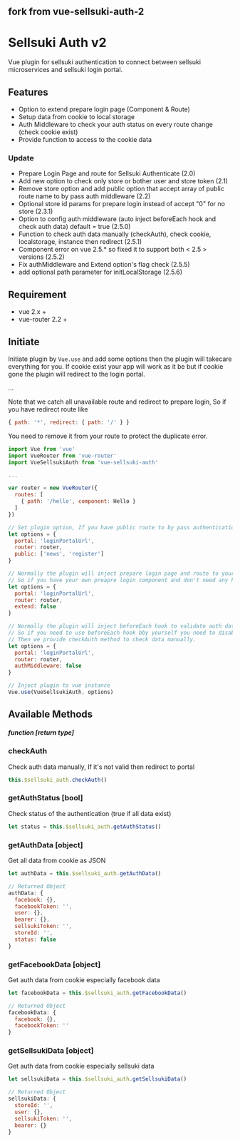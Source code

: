 ## fork from vue-sellsuki-auth-2 ##
Sellsuki Auth v2
=============

Vue plugin for sellsuki authentication to connect between sellsuki microservices and sellsuki login portal.

## Features
* Option to extend prepare login page (Component & Route)
* Setup data from cookie to local storage
* Auth Middleware to check your auth status on every route change (check cookie exist)
* Provide function to access to the cookie data

### Update
* Prepare Login Page and route for Sellsuki Authenticate (2.0)
* Add new option to check only store or bother user and store token (2.1)
* Remove store option and add public option that accept array of public route name to by pass auth middleware (2.2)
* Optional store id params for prepare login instead of accept "0" for no store (2.3.1)
* Option to config auth middleware (auto inject beforeEach hook and check auth data) default = true (2.5.0)
* Function to check auth data manually (checkAuth), check cookie, localstorage, instance then redirect (2.5.1)
* Component error on vue 2.5.* so fixed it to support both < 2.5 > versions (2.5.2)
* Fix authMiddleware and Extend option's flag check (2.5.5)
* add optional path parameter for initLocalStorage (2.5.6)

## Requirement
* vue 2.x +
* vue-router 2.2 +

## Initiate

Initiate plugin by ```Vue.use``` and add some options then the plugin will takecare everything for you.
If cookie exist your app will work as it be but if cookie gone the plugin will redirect to the login portal.

...

Note that we catch all unavailable route and redirect to prepare login, So if you have redirect route like 

```javascript
{ path: '*', redirect: { path: '/' } }
```

You need to remove it from your route to protect the duplicate error.


```javascript
import Vue from 'vue'
import VueRouter from 'vue-router'
import VueSellsukiAuth from 'vue-sellsuki-auth'

...

var router = new VueRouter({
  routes: [
    { path: '/hello', component: Hello }
  ]
})

// Set plugin option, If you have public route to by pass authentication add the name to public option as array
let options = {
  portal: 'loginPortalUrl',
  router: router,
  public: ['news', 'register']
}

// Normally the plugin will inject prepare login page and route to your instance.
// So if you have your own preapre login component and don't need any help then set the extend to false.
let options = {
  portal: 'loginPortalUrl',
  router: router,
  extend: false
}

// Normally the plugin will inject beforeEach hook to validate auth data.
// So if you need to use beforeEach hook bby yourself you need to disabled authMiddleware (default = true).
// Then we provide checkAuth method to check data manually.
let options = {
  portal: 'loginPortalUrl',
  router: router,
  authMiddleware: false
}

// Inject plugin to vue instance
Vue.use(VueSellsukiAuth, options)
```

## Available Methods
##### function [return type] 

### checkAuth
Check auth data manually, If it's not valid then redirect to portal

```javascript
this.$sellsuki_auth.checkAuth()
```

### getAuthStatus [bool]
Check status of the authentication (true if all data exist)

```javascript
let status = this.$sellsuki_auth.getAuthStatus()
```

### getAuthData [object]
Get all data from cookie as JSON

```javascript
let authData = this.$sellsuki_auth.getAuthData()

// Returned Object
authData: {
  facebook: {},
  facebookToken: '',
  user: {},
  bearer: {},
  sellsukiToken: '',
  storeId: '',
  status: false
}
```

### getFacebookData [object]
Get auth data from cookie especially facebook data

```javascript
let facebookData = this.$sellsuki_auth.getFacebookData()

// Returned Object
facebookData: {
  facebook: {},
  facebookToken: ''
}
```

### getSellsukiData [object]
Get auth data from cookie especially sellsuki data

```javascript
let sellsukiData = this.$sellsuki_auth.getSellsukiData()

// Returned Object
sellsukiData: {
  storeId: '',
  user: {},
  sellsukiToken: '',
  bearer: {}
}
```
